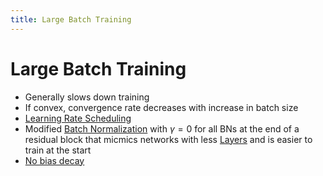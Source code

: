 ```yaml
---
title: Large Batch Training
---
```


# Large Batch Training
- Generally slows down training 
- If convex, convergence rate decreases with increase in batch size
- [Learning Rate Scheduling](Learning%20Rate%20Scheduling.md)
- Modified [Batch Normalization](Batch%20Normalization.md) with $\gamma=0$ for all BNs at the end of a residual block that micmics networks with less [Layers](Layers.md) and is easier to train at the start
- [No bias decay](No%20bias%20decay.md)






























































































